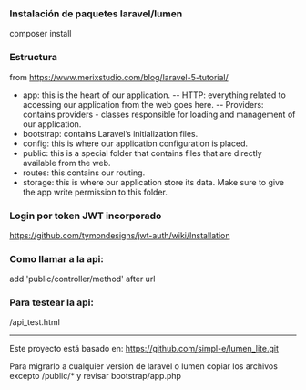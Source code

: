 
### Instalación de paquetes laravel/lumen
composer install

### Estructura
from https://www.merixstudio.com/blog/laravel-5-tutorial/

- app: this is the heart of our application.
-- HTTP: everything related to accessing our application from the web goes here.
-- Providers: contains providers - classes responsible for loading and management of our application.
- bootstrap: contains Laravel’s initialization files.
- config: this is where our application configuration is placed.
- public: this is a special folder that contains files that are directly available from the web.
- routes: this contains our routing.
- storage: this is where our application store its data. Make sure to give the app write permission to this folder.

### Login por token JWT incorporado
https://github.com/tymondesigns/jwt-auth/wiki/Installation

### Como llamar a la api:
add 'public/controller/method' after url

### Para testear la api:
/api_test.html

---

Este proyecto está basado en:
https://github.com/simpl-e/lumen_lite.git

Para migrarlo a cualquier versión de laravel o lumen copiar los archivos excepto /public/* y revisar bootstrap/app.php
